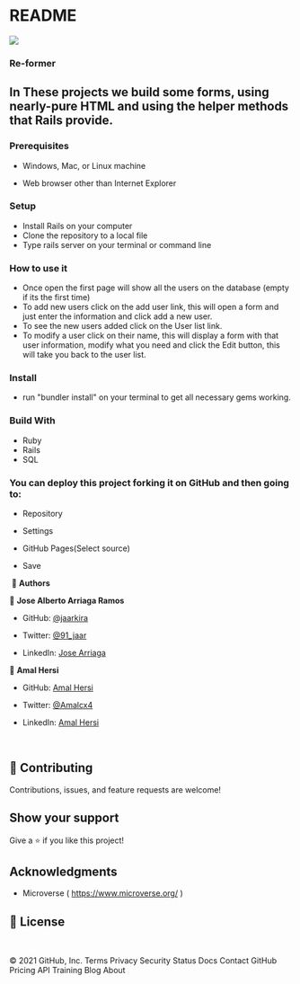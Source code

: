 # README
![](https://img.shields.io/badge/Microverse-blueviolet)

### Re-former

## In These projects we build some forms, using nearly-pure HTML and using the helper methods that Rails provide.


### Prerequisites

- Windows, Mac, or Linux machine 

- Web browser other than Internet Explorer

### Setup

- Install Rails on your computer
- Clone the repository to a local file
- Type rails server on your terminal or command line

### How to use it

- Once open the first page will show all the users on the database (empty if its the first time)
- To add new users click on the add user link, this will open a form and just enter the information and click add a new user.
- To see the new users added click on the User list link.
- To modify a user click on their name, this will display a form with that user information, modify what you need and click the Edit button, this will take you back to the user list.

### Install

- run "bundler install" on your terminal to get all necessary gems working.

### Build With

- Ruby 
- Rails
- SQL

### You can deploy this project forking it on GitHub and then going to:

- Repository

- Settings

- GitHub Pages(Select source)

- Save

​
👤 **Authors**


👤 **Jose Alberto Arriaga Ramos**

- GitHub: [@jaarkira](https://github.com/jaarkira )

- Twitter: [@91_jaar](https://twitter.com/91_jaar )

- LinkedIn: [Jose Arriaga](https://www.linkedin.com/in/jose-arriaga-63a851204/)



👤 **Amal Hersi**

- GitHub: [Amal Hersi](https://github.com/Amalcxc)

- Twitter: [@Amalcx4](https://twitter.com/home?lang=en)

- LinkedIn: [Amal Hersi](https://www.linkedin.com/in/amal-hersi-a29583205/)


​

## 🤝 Contributing

Contributions, issues, and feature requests are welcome!

## Show your support


Give a ⭐️ if you like this project!


## Acknowledgments

- Microverse ( https://www.microverse.org/ )

## 📝 License

​
 
© 2021 GitHub, Inc.
Terms
Privacy
Security
Status
Docs
Contact GitHub
Pricing
API
Training
Blog
About

